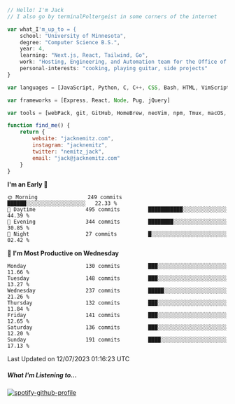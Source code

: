 ```javascript
// Hello! I'm Jack
// I also go by terminalPoltergeist in some corners of the internet

var what_I'm_up_to = {
    school: "University of Minnesota",
    degree: "Computer Science B.S.",
    year: 4,
    learning: "Next.js, React, Tailwind, Go",
    work: "Hosting, Engineering, and Automation team for the Office of Information Technology at UMN",
    personal-interests: "cooking, playing guitar, side projects"
}

var languages = [JavaScript, Python, C, C++, CSS, Bash, HTML, VimScript]

var frameworks = [Express, React, Node, Pug, jQuery]

var tools = [webPack, git, GitHub, HomeBrew, neoVim, npm, Tmux, macOS, Ubuntu, Docker, Nginx]

function find_me() {
    return {
        website: "jacknemitz.com",
        instagram: "jacknemitz",
        twitter: "nemitz_jack",
        email: "jack@jacknemitz.com"
    }
}
```

<!--START_SECTION:waka-->
**I'm an Early 🐤** 

```text
🌞 Morning                249 commits         ██████░░░░░░░░░░░░░░░░░░░   22.33 % 
🌆 Daytime                495 commits         ███████████░░░░░░░░░░░░░░   44.39 % 
🌃 Evening                344 commits         ████████░░░░░░░░░░░░░░░░░   30.85 % 
🌙 Night                  27 commits          █░░░░░░░░░░░░░░░░░░░░░░░░   02.42 % 
```
📅 **I'm Most Productive on Wednesday** 

```text
Monday                   130 commits         ███░░░░░░░░░░░░░░░░░░░░░░   11.66 % 
Tuesday                  148 commits         ███░░░░░░░░░░░░░░░░░░░░░░   13.27 % 
Wednesday                237 commits         █████░░░░░░░░░░░░░░░░░░░░   21.26 % 
Thursday                 132 commits         ███░░░░░░░░░░░░░░░░░░░░░░   11.84 % 
Friday                   141 commits         ███░░░░░░░░░░░░░░░░░░░░░░   12.65 % 
Saturday                 136 commits         ███░░░░░░░░░░░░░░░░░░░░░░   12.20 % 
Sunday                   191 commits         ████░░░░░░░░░░░░░░░░░░░░░   17.13 % 
```



 Last Updated on 12/07/2023 01:16:23 UTC
<!--END_SECTION:waka-->

##### What I'm Listening to...

[![spotify-github-profile](https://spotify-github-profile.vercel.app/api/view?uid=jack.nemitz&cover_image=true&show_offline=true&bar_color=53b14f&bar_color_cover=false&background_color=121212FF)](https://spotify-github-profile.vercel.app/api/view?uid=jack.nemitz&redirect=true)

